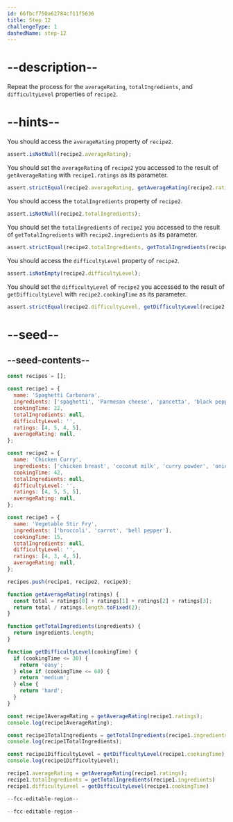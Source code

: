 ```yaml
---
id: 66fbcf750a62784cf11f5636
title: Step 12
challengeType: 1
dashedName: step-12
---
```


# --description--

Repeat the process for the `averageRating`, `totalIngredients`, and `difficultyLevel` properties of `recipe2`.

# --hints--

You should access the `averageRating` property of `recipe2`.

```js
assert.isNotNull(recipe2.averageRating);
```

You should set the `averageRating` of `recipe2` you accessed to the result of `getAverageRating` with `recipe1.ratings` as its parameter.

```js
assert.strictEqual(recipe2.averageRating, getAverageRating(recipe2.ratings));
```

You should access the `totalIngredients` property of `recipe2`.

```js
assert.isNotNull(recipe2.totalIngredients);
```

You should set the `totalIngredients` of `recipe2` you accessed to the result of `getTotalIngredients` with `recipe2.ingredients` as its parameter.

```js
assert.strictEqual(recipe2.totalIngredients, getTotalIngredients(recipe2.ingredients));
```

You should access the `difficultyLevel` property of `recipe2`.

```js
assert.isNotEmpty(recipe2.difficultyLevel);
```

You should set the `difficultyLevel` of `recipe2` you accessed to the result of `getDifficultyLevel` with `recipe2.cookingTime` as its parameter.

```js
assert.strictEqual(recipe2.difficultyLevel, getDifficultyLevel(recipe2.cookingTime));
```

# --seed--

## --seed-contents--

```js
const recipes = [];

const recipe1 = {
  name: 'Spaghetti Carbonara',
  ingredients: ['spaghetti', 'Parmesan cheese', 'pancetta', 'black pepper'],
  cookingTime: 22,
  totalIngredients: null,
  difficultyLevel: '',
  ratings: [4, 5, 4, 5],
  averageRating: null,
};

const recipe2 = {
  name: 'Chicken Curry',
  ingredients: ['chicken breast', 'coconut milk', 'curry powder', 'onion', 'garlic'],
  cookingTime: 42,
  totalIngredients: null,
  difficultyLevel: '',
  ratings: [4, 5, 5, 5],
  averageRating: null,
};

const recipe3 = {
  name: 'Vegetable Stir Fry',
  ingredients: ['broccoli', 'carrot', 'bell pepper'],
  cookingTime: 15,
  totalIngredients: null,
  difficultyLevel: '',
  ratings: [4, 3, 4, 5],
  averageRating: null,
};

recipes.push(recipe1, recipe2, recipe3);

function getAverageRating(ratings) {
  const total = ratings[0] + ratings[1] + ratings[2] + ratings[3];
  return total / ratings.length.toFixed(2);
}

function getTotalIngredients(ingredients) {
  return ingredients.length;
}

function getDifficultyLevel(cookingTime) {
  if (cookingTime <= 30) {
    return 'easy';
  } else if (cookingTime <= 60) {
    return 'medium';
  } else {
    return 'hard';
  }
}

const recipe1AverageRating = getAverageRating(recipe1.ratings);
console.log(recipe1AverageRating);

const recipe1TotalIngredients = getTotalIngredients(recipe1.ingredients);
console.log(recipe1TotalIngredients);

const recipe1DifficultyLevel = getDifficultyLevel(recipe1.cookingTime);
console.log(recipe1DifficultyLevel);

recipe1.averageRating = getAverageRating(recipe1.ratings);
recipe1.totalIngredients = getTotalIngredients(recipe1.ingredients)
recipe1.difficultyLevel = getDifficultyLevel(recipe1.cookingTime)

--fcc-editable-region--

--fcc-editable-region--
```
